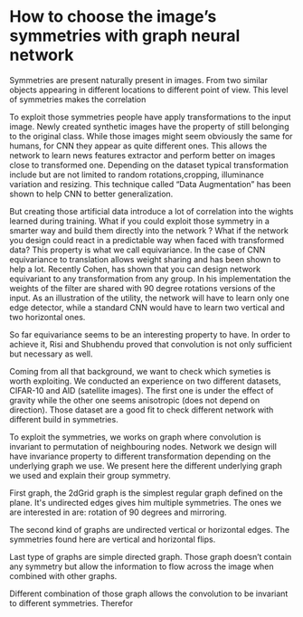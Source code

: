 # How to choose the image’s symmetries with graph neural network


Symmetries are present naturally present in images. From two similar objects appearing in different locations to different point of view. This level of symmetries makes the correlation 


To exploit those symmetries people have apply transformations to the input image. Newly created synthetic images have the property of still belonging to the original class. While those images might seem obviously the same for humans, for CNN they appear as quite different ones. This allows the network to learn news features extractor and perform better on images close to transformed one. Depending on the dataset typical transformation include but are not limited to  random rotations,cropping, illuminance variation and resizing. This technique called “Data Augmentation” has been shown to help CNN to better generalization.

But creating those artificial data introduce a lot of correlation into the wights learned during training. What if you could exploit those symmetry in a smarter way and build them directly into the network ? What if the network you design could react in a predictable way when faced with transformed data? This property is what we call equivariance. In the case of CNN equivariance to translation allows weight sharing and has been shown to help a lot. Recently Cohen, has shown that you can design network equivariant to any transformation from any group. In his implementation the weights of the filter are shared with 90 degree rotations versions of the input. As an illustration of the utility, the network will have to learn only one edge detector, while a standard CNN would have to learn two vertical and two horizontal ones.

So far equivariance seems to be an interesting property to have. In order to achieve it, Risi and Shubhendu proved that convolution is not only sufficient but necessary as well.

Coming from all that background, we want to check which symeties is worth exploiting. We conducted an experience on two different datasets, CIFAR-10 and AID (satellite images). The first one is under the effect of gravity while the other one seems anisotropic (does not depend on direction). Those dataset are a good fit to check different network with different build in symmetries.


To exploit the symmetries, we works on graph where convolution is invariant to permutation of neighbouring nodes. Network we design will have invariance property to different transformation depending on the underlying graph we use. We present here the different underlying graph we used and explain their group symmetry.


First graph, the 2dGrid graph is the simplest regular graph defined on the plane. It's undirected edges gives him multiple symmetries. The ones we are interested in are: rotation of 90 degrees and mirroring.


The second kind of graphs are undirected vertical or horizontal edges. The symmetries found here are vertical and horizontal flips.

 

 
Last type of graphs are simple directed graph. Those graph doesn’t contain any symmetry but allow the information to flow across the image when combined with other graphs.


Different combination of those graph allows the convolution to be invariant to different symmetries. Therefor 
